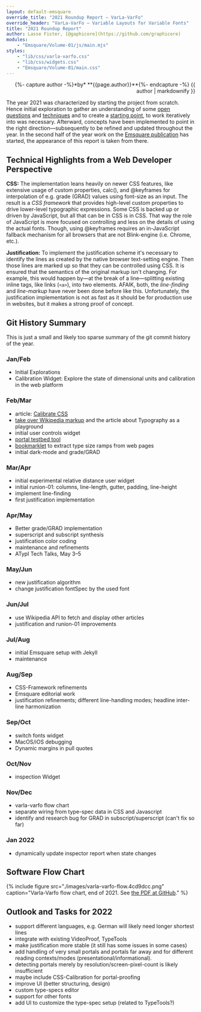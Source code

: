 ```yaml
---
layout: default-emsquare
override_title: "2021 Roundup Report — VarLa-VarFo"
override_header: "VarLa-VarFo — Variable Layouts for Variable Fonts"
title: "2021 Roundup Report"
author: Lasse Fister, [@gaphicore](https://github.com/graphicore)
modules:
    - "Emsquare/Volume-01/js/main.mjs"
styles:
    - "lib/css/varla-varfo.css"
    - "lib/css/widgets.css"
    - "Emsquare/Volume-01/main.css"
---
```


<div class="author do-not-justify" style="text-indent:0; text-align: right;">
{%- capture author -%}*by* **{{page.author}}**{%- endcapture -%}
{{ author | markdownify }}
</div>

The year 2021 was characterized by starting the project from scratch. Hence
initial exploration to gather an understanding of some
[open](../../explorations/techniques/absolute_units_evaluation.html)
[questions](../..//explorations/calibrate/) and
[techniques](../../explorations/techniques/variations.html) and to create
a [starting point](../../explorations/wikipedia/Typography/firefox_save_page_as/Typography%20-%20Wikipedia.html),
to work iteratively into was necessary. Afterward, concepts have been
implemented to point in the right direction—subsequently to be refined
and updated throughout the year. In the second half of the year work on
the [Emsquare publication](../../Emsquare) has started, the appearance
of this report is taken from there.


## Technical Highlights from a Web Developer Perspective

**CSS:** The implementation leans heavily on newer CSS features, like
extensive usage of custom properties, calc(), and @keyframes for
interpolation of e.g. grade (GRAD) values using font-size as an input. The
result is a *CSS framework* that provides high-level custom properties to
drive lower-level typographic expressions. Some CSS is backed up or driven
by JavaScript, but all that can be in CSS is in CSS. That way the role of
JavaScript is more focused on controlling and less on the details of using
the actual fonts. Though, using @keyframes requires an in-JavaScript fallback
mechanism for all browsers that are not Blink-engine (i.e. Chrome, etc.).

**Justification:** To implement the justification scheme it's necessary
to identify the lines as created by the native browser text-setting
engine. Then those lines are marked up so that they can be controlled using
CSS. It is ensured that the semantics of the original markup isn't changing.
For example, this would happen by—at the break of a line—splitting existing
inline tags, like links (`<a>`), into two elements. AFAIK, both, the
*line-finding*  and *line-markup* have never been done before like this.
Unfortunately, the justification implementation is not as fast as it should
be for production use in websites, but it makes a strong proof of concept.

## Git History Summary

This is just a small and likely too sparse summary of the git commit history
of the year.

### Jan/Feb

* Initial Explorations
* Calibration Widget: Explore the state of dimensional units and calibration in the web platform

### Feb/Mar

* article: [Calibrate CSS](https://graphicore.github.io/varla-varfo/explorations/calibrate/)
* [take over Wikipedia markup](../../explorations/wikipedia/Typography/firefox_save_page_as/Typography%20-%20Wikipedia.html) and the article about Typography as a playground
* initial user controls widget
* [portal testbed tool](../../explorations/portals/)
* [bookmarklet](javascript:void((function%20()%7Bvar%20collected%20=%20new%20Map(),%20unique%20=%20new%20Map(),%20tags%20=%20Symbol('tags'),%20size%20=%20Symbol('size');for(elem%20of%20document.getElementsByTagName(%22*%22))%20%7Blet%20computed%20=%20window.getComputedStyle(elem,null);if%20(computed.display%20===%20'none')continue;if(elem.offsetParent%20===%20null%20&&%20computed.position%20!==%20'fixed')/*%20a%20parent%20node%20is%20hidden%20*/continue;if(!Array.from(elem.childNodes).some(node=%3E/*%20is%20a%20text%20Node%20*/node.nodeType%20===%20Node.TEXT_NODE%20&&/*%20only%20whitespace*/node.wholeText.trim()%20!==%20''))continue;let%20fontFamily%20=%20computed.getPropertyValue('font-family'),%20fontSize%20=%20computed.getPropertyValue('font-size'),%20fontWeight%20=%20computed.getPropertyValue('font-weight'),%20fontStyle%20=%20computed.getPropertyValue('font-style'),%20fontVariationSettings%20=%20computed.getPropertyValue('font-variation-settings'),%20key%20=%20%60$%7BfontFamily%7D%60,%20id%20=%20%5BfontSize,%20fontFamily,%20fontVariationSettings,%20fontWeight,%20fontStyle%5D.join(';'),%20value%20=%20unique.get(id);if(!value)%20%7Bvalue%20=%20%7BfontSize,%20fontFamily,%20fontVariationSettings,%20fontWeight,%20fontStyle%7D;value%5Btags%5D%20=%20new%20Set();value%5Bsize%5D%20=%20parseInt(fontSize,%2010);unique.set(id,%20value);if(!collected.has(key))collected.set(key,%20%5B%5D);collected.get(key).push(value);%7Dvalue%5Btags%5D.add(elem.tagName);%7Dvar%20body%20=%20document.createElement('body');for(let%20%5Bkey,%20bucket%5D%20of%20collected.entries())%7Blet%20heading%20=%20document.createElement('h2'),%20samples%20=%20document.createElement('ul');heading.textContent%20=%20key;body.appendChild(heading);body.appendChild(samples);bucket.sort((a,b)=%3Eb%5Bsize%5D%20-%20a%5Bsize%5D);for(let%20item%20of%20bucket)%20%7Blet%20li%20=%20document.createElement('li'),%20size%20=%20document.createElement('small'),%20sample%20=%20document.createElement('span');size.textContent=item.fontSize;li.appendChild(size);li.appendChild(sample);for(let%20%5Bprop,%20value%5D%20of%20Object.entries(item))sample.style%5Bprop%5D%20=%20value;sample.textContent%20=%20'The%20quick%20brown%20fox%20jumps%20over%20the%20lazy%20dog.';sample.setAttribute('data-tags',%20Array.from(item%5Btags%5D).map(t=%3E%60%3C$%7Bt%7D%3E%60).join(',%20'));samples.appendChild(li);%7D%7Dlet%20customStyleId%20=%20'typo-ramp-style';if(!document.getElementById('customStyleId'))%7Blet%20style%20=%20document.createElement('style');style.id%20=%20customStyleId;style.textContent%20=%20%60body,%20body%20*%20%7Ball:%20revert;%7Dul%20%7Blist-style:%20none;%7Dli%20small%20%7Bwidth:%206rem;text-align:%20right;padding-right:%202rem;display:%20inline-block;%7Dli:hover%20span::after%20%7Ball:%20initial;content:%20attr(style)%20%22%20#%20%22%20attr(data-tags);color:%20purple;position:%20absolute;font-size:%201rem;%7D%60;document.head.appendChild(style);%7Ddocument.body.parentNode.replaceChild(body,%20document.body);%7D)());)
  to extract type size ramps from web pages
* initial dark-mode and grade/GRAD

### Mar/Apr

* initial experimental relative distance user widget
* initial runion-01: columns, line-length, gutter, padding, line-height
* implement line-finding
* first justification implementation

### Apr/May

* Better grade/GRAD implementation
* superscript and subscript synthesis
* justification color coding
* maintenance and refinements
* ATypI Tech Talks, May 3–5

### May/Jun

* new justification algorithm
* change justification fontSpec by the used font

### Jun/Jul

* use Wikipedia API to fetch and display other articles
* justification and runion-01 improvements

### Jul/Aug

* initial Emsquare setup with Jekyll
* maintenance

### Aug/Sep

* CSS-Framework refinements
* Emsquare editorial work
* justification refinements; different line-handling modes; headline inter-line harmonization

### Sep/Oct

* switch fonts widget
* MacOS/iOS debugging
* Dynamic margins in pull quotes

### Oct/Nov

* inspection Widget

### Nov/Dec

* varla-varfo flow chart
* separate wiring from type-spec data in CSS and Javascript
* identify and research bug for GRAD in subscript/superscript (can't fix so far)

### Jan 2022

* dynamically update inspector report when state changes


## Software Flow Chart

{% include figure
        src="./images/varla-varfo-flow.4cd9dcc.png"
        caption="Varla-Varfo flow chart, end of 2021.
                 See [the PDF at GitHub](https://github.com/graphicore/varla-varfo/blob/4cd9dcca192a277a651ca900671eb55b8494fa7a/docs/flowcharts/varla-varfo-flow.pdf)."
%}


## Outlook and Tasks for 2022

* support different languages, e.g. German will likely need longer shortest lines
* integrate with existing VideoProof, TypeTools
* make justification more stable (it still has some issues in some cases)
* add handling of very small portals and portals far away and for different
  reading contexts/modes (presentational/informational).
* detecting portals merely by resolution/screen-pixel-count is likely insufficient
* maybe include CSS-Calibration for portal-proofing
* improve UI (better structuring, design)
* custom type-specs editor
* support for other fonts
* add UI to customize the type-spec setup (related to TypeTools?)





